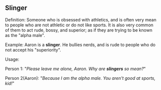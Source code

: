 ## Slinger

Definition: Someone who is obsessed with athletics, and is often very mean to people
who are not athletic or do not like sports. It is also very common of them to act
rude, bossy, and superior; as if they are trying to be known as the "alpha male".

Example: Aaron is a __slinger__. He bullies nerds, and
is rude to people who do not accept his "superiority".

Usage:

Person 1: "*Please leave me alone, Aaron. Why are __slingers__ so mean?*"

Person 2(Aaron): "*Because I am the alpha male. You aren't good at sports, kid!*"
